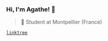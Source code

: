 ### Hi, I'm Agathe! 🌸

> 📍 Student at Montpellier (France)

[`linktree`](https://linktr.ee/agatocherry)
